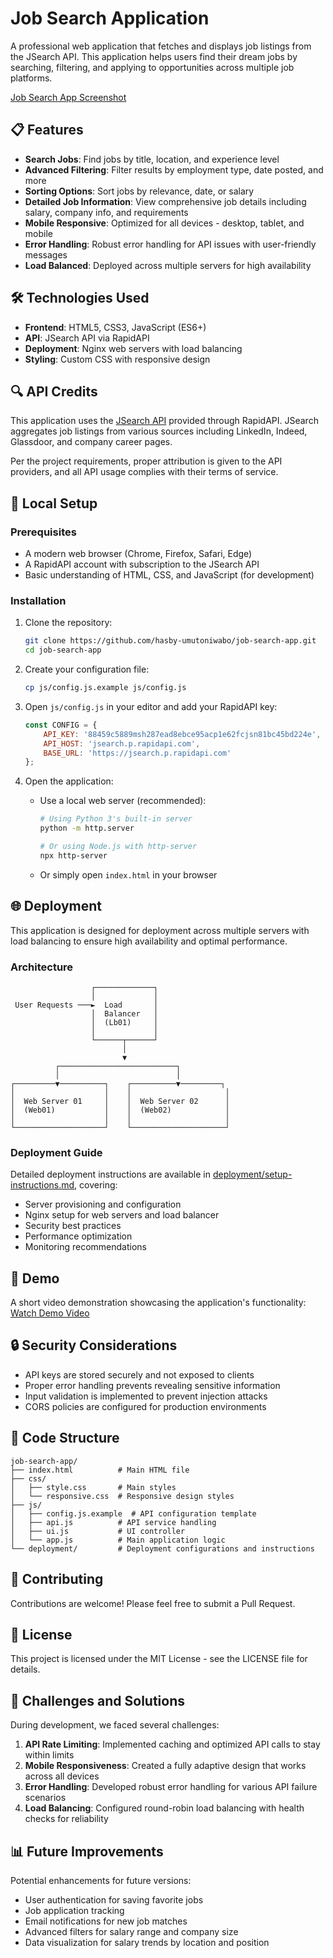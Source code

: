 # Job Search Application

A professional web application that fetches and displays job listings from the JSearch API. This application helps users find their dream jobs by searching, filtering, and applying to opportunities across multiple job platforms.

[Job Search App Screenshot](https://github.com/user-attachments/assets/bad8e90d-f1b3-4f14-977e-de710a98aa15)

## 📋 Features

- **Search Jobs**: Find jobs by title, location, and experience level
- **Advanced Filtering**: Filter results by employment type, date posted, and more
- **Sorting Options**: Sort jobs by relevance, date, or salary
- **Detailed Job Information**: View comprehensive job details including salary, company info, and requirements
- **Mobile Responsive**: Optimized for all devices - desktop, tablet, and mobile
- **Error Handling**: Robust error handling for API issues with user-friendly messages
- **Load Balanced**: Deployed across multiple servers for high availability

## 🛠️ Technologies Used

- **Frontend**: HTML5, CSS3, JavaScript (ES6+)
- **API**: JSearch API via RapidAPI
- **Deployment**: Nginx web servers with load balancing
- **Styling**: Custom CSS with responsive design

## 🔍 API Credits

This application uses the [JSearch API](https://rapidapi.com/letscrape-6bRBa3QguO5/api/jsearch) provided through RapidAPI. JSearch aggregates job listings from various sources including LinkedIn, Indeed, Glassdoor, and company career pages.

Per the project requirements, proper attribution is given to the API providers, and all API usage complies with their terms of service.

## 🚀 Local Setup

### Prerequisites

- A modern web browser (Chrome, Firefox, Safari, Edge)
- A RapidAPI account with subscription to the JSearch API
- Basic understanding of HTML, CSS, and JavaScript (for development)

### Installation

1. Clone the repository:
   ```bash
   git clone https://github.com/hasby-umutoniwabo/job-search-app.git
   cd job-search-app
   ```

2. Create your configuration file:
   ```bash
   cp js/config.js.example js/config.js
   ```

3. Open `js/config.js` in your editor and add your RapidAPI key:
   ```javascript
   const CONFIG = {
       API_KEY: '88459c5889msh287ead8ebce95acp1e62fcjsn81bc45bd224e',
       API_HOST: 'jsearch.p.rapidapi.com',
       BASE_URL: 'https://jsearch.p.rapidapi.com'
   };
   ```

4. Open the application:
   - Use a local web server (recommended):
     ```bash
     # Using Python 3's built-in server
     python -m http.server
     
     # Or using Node.js with http-server
     npx http-server
     ```
   - Or simply open `index.html` in your browser

## 🌐 Deployment

This application is designed for deployment across multiple servers with load balancing to ensure high availability and optimal performance.

### Architecture

```
                  ┌─────────────┐
                  │             │
 User Requests ───►  Load       │
                  │  Balancer   │
                  │  (Lb01)     │
                  │             │
                  └──────┬──────┘
                         │
                         ▼
          ┌──────────────────────────┐
          │                          │
┌─────────▼──────────┐    ┌──────────▼─────────┐
│                    │    │                     │
│  Web Server 01     │    │  Web Server 02      │
│  (Web01)           │    │  (Web02)            │
│                    │    │                     │
└────────────────────┘    └─────────────────────┘
```

### Deployment Guide

Detailed deployment instructions are available in [deployment/setup-instructions.md](deployment/setup-instructions.md), covering:

- Server provisioning and configuration
- Nginx setup for web servers and load balancer
- Security best practices
- Performance optimization
- Monitoring recommendations

## 📱 Demo

A short video demonstration showcasing the application's functionality:
[Watch Demo Video](https://youtu.be/your-demo-video)

## 🔒 Security Considerations

- API keys are stored securely and not exposed to clients
- Proper error handling prevents revealing sensitive information
- Input validation is implemented to prevent injection attacks
- CORS policies are configured for production environments

## 🧩 Code Structure

```
job-search-app/
├── index.html          # Main HTML file
├── css/
│   ├── style.css       # Main styles
│   └── responsive.css  # Responsive design styles
├── js/
│   ├── config.js.example  # API configuration template
│   ├── api.js          # API service handling
│   ├── ui.js           # UI controller
│   └── app.js          # Main application logic
└── deployment/         # Deployment configurations and instructions
```

## 🤝 Contributing

Contributions are welcome! Please feel free to submit a Pull Request.

## 📄 License

This project is licensed under the MIT License - see the LICENSE file for details.

## 🚧 Challenges and Solutions

During development, we faced several challenges:

1. **API Rate Limiting**: Implemented caching and optimized API calls to stay within limits
2. **Mobile Responsiveness**: Created a fully adaptive design that works across all devices
3. **Error Handling**: Developed robust error handling for various API failure scenarios
4. **Load Balancing**: Configured round-robin load balancing with health checks for reliability

## 📊 Future Improvements

Potential enhancements for future versions:

- User authentication for saving favorite jobs
- Job application tracking
- Email notifications for new job matches
- Advanced filters for salary range and company size
- Data visualization for salary trends by location and position
